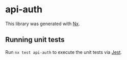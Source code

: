 # api-auth

This library was generated with [Nx](https://nx.dev).





## Running unit tests

Run `nx test api-auth` to execute the unit tests via [Jest](https://jestjs.io).


